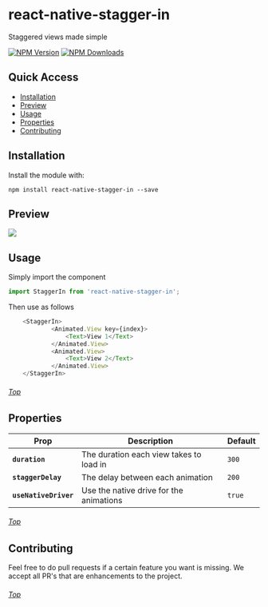 # react-native-stagger-in

Staggered views made simple

[![NPM Version](https://img.shields.io/npm/v/react-native-stagger-in.svg?style=flat)](https://www.npmjs.com/package/react-native-stagger-in)
[![NPM Downloads](https://img.shields.io/npm/dm/react-native-stagger-in.svg?style=flat)](https://www.npmjs.com/package/react-native-stagger-in)

<a name='top'/>

## Quick Access
* <a href='#install'>Installation</a>
* <a href='#preview'>Preview</a>
* <a href='#usage'>Usage</a>
* <a href='#properties'>Properties</a>
* <a href='#contributing'>Contributing</a>

## <a name='install'>Installation</a>
Install the module with:


```
npm install react-native-stagger-in --save
```

## <a name='preview'>Preview</a>

![](https://github.com/Johan-dutoit/react-native-stagger-in/blob/master/preview.gif)


## <a name='usage'>Usage</a>
Simply import the component 

```js
import StaggerIn from 'react-native-stagger-in';
```

Then use as follows
```js
    <StaggerIn>
            <Animated.View key={index}>
                <Text>View 1</Text>
            </Animated.View>
            <Animated.View>
                <Text>View 2</Text>
            </Animated.View>
    </StaggerIn>
```

###### <a href='#top'>Top</a>

## <a name='properties'>Properties</a>

| Prop | Description | Default |
|---|---|---|
|**`duration`**|The duration each view takes to load in|`300`|
|**`staggerDelay`**|The delay between each animation|`200`|
|**`useNativeDriver`**|Use the native drive for the animations|`true`|

###### <a href='#top'>Top</a>

## <a name='#Contributing'>Contributing</a>
Feel free to do pull requests if a certain feature you want is missing.  We accept all PR's that are enhancements to the project.

###### <a href='#top'>Top</a>
